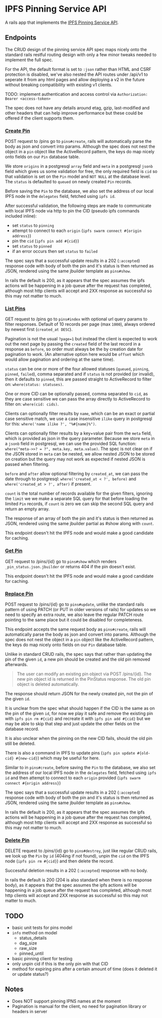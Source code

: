 # IPFS Pinning Service API

A rails app that implements the [IPFS Pinning Service API](https://ipfs.github.io/pinning-services-api-spec/).

## Endpoints

The CRUD design of the pinning service API spec maps nicely onto the standard rails restful routing design with only a few minor tweaks needed to implement the full spec.

For the API, the default format is set to `:json` rather than HTML and CSRF protection is disabled, we've also nested the API routes under /api/v1 to seperate it from any html pages and allow deploying a v2 in the future without breaking compatibility with existing v1 clients.

TODO: implement authentication and access control via `Authorization: Bearer <access-token>`

The spec does not have any details around etag, gzip, last-modified and other headers that can help improve performance but these could be offered if the client supports them.

### [Create Pin](https://ipfs.github.io/pinning-services-api-spec/#tag/pins/paths/~1pins/post)

POST request to /pins go to `pins#create`, rails will automatically parse the body as json and convert into params. Although the spec does not nest the object in a `pin` object like the ActiveRecord pattern, the keys do map nicely onto fields on our `Pin` database table.

We store `origins` in a postgresql `array` field and `meta` in a postgresql `jsonb` field which gives us some validation for free, the only required field is `cid` so that validation is set on the `Pin` model and `NOT NULL` at the database level. The `status` is defaulted to `queued` on newly created `Pin` records.

Before saving the `Pin` to the database, we also set the address of our local IPFS node in the `delegates` field, fetched using `ipfs id`.

After successful validation, the following steps are made to communicate with local IPFS node via http to pin the CID (pseudo ipfs commands included inline):

- set `status` to `pinning`
- attempt to connect to each `origin` (`ipfs swarm connect #{origin address}`)
- pin the `cid` (`ipfs pin add #{cid}`)
- set `status` to `pinned`
- if an error occurs then set `status` to `failed`

The spec says that a successful update results in a 202 (`:accepted`) response code with body of both the pin and it's status is then returned as JSON, rendered using the same jbuilder template as `pins#show`.

In rails the default is 200, as it appears that the spec assumes the ipfs actions will be happening in a job queue after the request has completed, although most http clients will accept and 2XX response as successful so this may not matter to much.

### [List Pins](https://ipfs.github.io/pinning-services-api-spec/#tag/pins/paths/~1pins/get)

GET request to /pins go to `pins#index` with optional url query params to filter responses. Default of 10 records per page (max `1000`), always ordered by newest first (`created_at DESC`).

Pagination is not the usual `?page=1` but instead the client is expected to work out the next page by passing the `created` field of the last record in a response as `before`, so order must always be the by creation date for pagination to work. (An alternative option here would be `offset` which would allow pagination and ordering at the same time).

`status` can be one or more of the four allowed statuses (`queued`, `pinning`, `pinned`, `failed`), comma separated and if `status` is not provided (or invalid), then it defaults to `pinned`, this are passed straight to ActiveRecord to filter on: `where(status: statuses)`.

One or more CID can be optionally passed, comma separated to `cid`, as they are case sensitive we can pass the array directly to ActiveRecord to filter on: `where(cid: cids)`.

Clients can optionally filter results by `name`, which can be an exact or partial case sensitive match, we use a case insensitive `ilike` query in postgresql for this: `where('name ilike ?', "%#{name}%")`.

Clients can optionally filter results by a key+value pair from the `meta` field, which is provided as json in the query parameter. Because we store `meta` in a `jsonb` field in postgresql, we can use the provided SQL function: `where("meta->>? = ?", meta.key, meta.value)`. The spec is not clear on if the JSON stored in `meta` can be nested, we allow nested JSON to be stored on creation but the query may not work as expected if nested JSON is passed when filtering.

`before` and `after` allow optional filtering by `created_at`, we can pass the date through to postgresql: `where('created_at < ?', before)` and `where('created_at > ?', after)` if present.

`count` is the total number of records available for the given filters, ignoring the `limit` we we make a separate SQL query for that before loading the limited `Pin` records, if `count` is zero we can skip the second SQL query and return an empty array.

The response of an array of both the pin and it's status is then returned as JSON, rendered using the same jbuilder partial as #show along with `count`.

This endpoint doesn't hit the IPFS node and would make a good candidate for caching.

### [Get Pin](https://ipfs.github.io/pinning-services-api-spec/#tag/pins/paths/~1pins~1{requestid}/get)

GET request to /pins/{id} go to `pins#show` which renders `_pin_status.json.jbuilder` or returns 404 if the pin doesn't exist.

This endpoint doesn't hit the IPFS node and would make a good candidate for caching.

### [Replace Pin](https://ipfs.github.io/pinning-services-api-spec/#tag/pins/paths/~1pins~1{requestid}/post)

POST request to /pins/{id} go to `pins#update`, unlike the standard rails pattern of using PATCH (or PUT in older versions of rails) for updates so we need to specify an extra route, we also leave the regular PATCH route pointing to the same place but it could be disabled for completeness.

This endpoint accepts the same request body as `pins#create`, rails will automatically parse the body as json and convert into params. Although the spec does not nest the object in a `pin` object like the ActiveRecord pattern, the keys do map nicely onto fields on our `Pin` database table.

Unlike in standard CRUD rails, the spec says that rather than updating the pin of the given `id`, a new pin should be created and the old pin removed afterwards.

> The user can modify an existing pin object via POST /pins/{id}. The new pin object id is returned in the PinStatus response. The old pin object is deleted automatically.

The response should return JSON for the newly created pin, not the pin of the given `id`.

It is unclear from the spec what should happen if the CID is the same as on the pin of the given `id`, for now we play it safe and remove the existing pin with `ipfs pin rm #{cid}` and recreate it with `ipfs pin add #{cid}` but we may be able to skip that step and just update the other fields on the database record.

It is also unclear when the pinning on the new CID fails, should the old pin still be deleted.

There is also a command in IPFS to update pins (`ipfs pin update #{old-cid} #{new-cid}`) which may be useful for here.

Similar to in `pins#create`, before saving the `Pin` to the database, we also set the address of our local IPFS node in the `delegates` field, fetched using `ipfs id` and then attempt to connect to each `origin` provided (`ipfs swarm connect #{origin address}`)

The spec says that a successful update results in a 202 (`:accepted`) response code with body of both the pin and it's status is then returned as JSON, rendered using the same jbuilder template as `pins#show`.

In rails the default is 200, as it appears that the spec assumes the ipfs actions will be happening in a job queue after the request has completed, although most http clients will accept and 2XX response as successful so this may not matter to much.

### [Delete Pin](https://ipfs.github.io/pinning-services-api-spec/#tag/pins/paths/~1pins~1{requestid}/delete)

DELETE request to /pins/{id} go to `pins#destroy`, just like regular CRUD rails, we look up the `Pin` by `id` (404ing if not found), unpin the `cid` on the IPFS node (`ipfs pin rm #{cid}`) and then delete the record.

Successful deletion results in a 202 (`:accepted`) response with no body.

In rails the default is 200 (204 is also standard when there is no response body), as it appears that the spec assumes the ipfs actions will be happening in a job queue after the request has completed, although most http clients will accept and 2XX response as successful so this may not matter to much.

## TODO

- basic unit tests for pins model
- `info` method on model
  - status_details
  - dag_size
  - raw_size
  - pinned_until
- basic pinning client for testing
- only unpin cid if this is the only pin with that CID
- method for expiring pins after a certain amount of time (does it deleted it or update status?)

## Notes

- Does NOT support pinning IPNS names at the moment
- Pagination is manual for the client, no need for pagination library or headers in server
